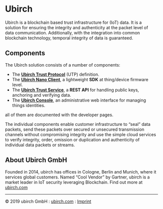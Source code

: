 # Ubirch

Ubirch is a blockchain based trust infrastructure for (IoT) data. It is a solution for ensuring the integrity
and authenticity at the packet level of data communication. Additionally, with the integration into common blockchain
technology, temporal integrity of data is guaranteed.

## Components

The Ubirch solution consists of a number of components:

* The **[Ubirch Trust Protocol](utp)** (UTP) definition.
* The **[Ubirch Nano Client](sdk)**, a lightweight **SDK** at thing/device firmware level.
* The **[Ubirch Trust Service](api)**, a **REST API** for handling public keys, anchoring and verifying data.
* The **[Ubirch Console](console)**, an administrative web interface for managing things identities.

all of them are documented with the developer pages.

The individual components enable customer infrastructure to “seal” data packets, send these packets over secured or
unsecured transmission channels without compromising integrity and use the simple cloud services to verify integrity, order,
omission or duplication and authenticity of individual data packets or streams.

## About Ubirch GmbH

Founded in 2014, ubirch has offices in Cologne, Berlin and Munich, where it services global customers. Named “Cool Vendor” by
Gartner, ubirch is a market leader in IoT security leveraging Blockchain. Find out more at [ubirch.com](https://ubirch.com)

___

&copy; 2019 ubirch GmbH : [ubirch.com](https://ubirch.com) : [Imprint](http://ubirch.de/impressum/)
